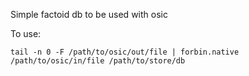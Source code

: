 Simple factoid db to be used with osic

To use:

    tail -n 0 -F /path/to/osic/out/file | forbin.native /path/to/osic/in/file /path/to/store/db


